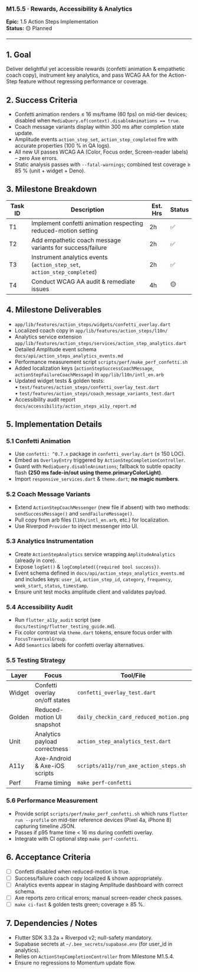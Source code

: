 ### M1.5.5 · Rewards, Accessibility & Analytics

**Epic:** 1.5 Action Steps Implementation\
**Status:** 🟡 Planned

---

## 1. Goal

Deliver delightful yet accessible rewards (confetti animation & empathetic coach
copy), instrument key analytics, and pass WCAG AA for the Action-Step feature
without regressing performance or coverage.

## 2. Success Criteria

- Confetti animation renders ≤ 16 ms/frame (60 fps) on mid-tier devices;
  disabled when `MediaQuery.of(context).disableAnimations == true`.
- Coach message variants display within 300 ms after completion state update.
- Amplitude events `action_step_set`, `action_step_completed` fire with accurate
  properties (100 % in QA logs).
- All new UI passes WCAG AA (Color, Focus order, Screen-reader labels) – zero
  Axe errors.
- Static analysis passes with `--fatal-warnings`; combined test coverage ≥ 85 %
  (unit + widget + Deno).

## 3. Milestone Breakdown

| Task ID | Description                                                              | Est. Hrs | Status |
| ------- | ------------------------------------------------------------------------ | -------- | ------ |
| T1      | Implement confetti animation respecting reduced-motion setting           | 2h       | ✅     |
| T2      | Add empathetic coach message variants for success/failure                | 2h       | ✅     |
| T3      | Instrument analytics events (`action_step_set`, `action_step_completed`) | 2h       | ✅     |
| T4      | Conduct WCAG AA audit & remediate issues                                 | 4h       | 🟡     |

## 4. Milestone Deliverables

- `app/lib/features/action_steps/widgets/confetti_overlay.dart`
- Localized coach copy in `app/lib/features/action_steps/l10n/`
- Analytics service extension
  `app/lib/features/action_steps/services/action_step_analytics.dart`
- Detailed Amplitude event schema `docs/api/action_steps_analytics_events.md`
- Performance measurement script `scripts/perf/make_perf_confetti.sh`
- Added localization keys (`actionStepSuccessCoachMessage`,
  `actionStepFailureCoachMessage`) in `app/lib/l10n/intl_en.arb`
- Updated widget tests & golden tests:\
  • `test/features/action_steps/confetti_overlay_test.dart`\
  • `test/features/action_steps/coach_message_variants_test.dart`
- Accessibility audit report `docs/accessibility/action_steps_a11y_report.md`

## 5. Implementation Details

### 5.1 Confetti Animation

- Use `confetti: ^0.7.x` package in `confetti_overlay.dart` (≤ 150 LOC).
- Embed as `OverlayEntry` triggered by `ActionStepCompletionController`.
- Guard with `MediaQuery.disableAnimations`; fallback to subtle opacity flash
  **(250 ms fade-in/out using theme.primaryColorLight)**.
- Import `responsive_services.dart` & `theme.dart`; **no magic numbers**.

### 5.2 Coach Message Variants

- Extend `ActionStepCoachMessenger` (new file if absent) with two methods:\
  `sendSuccessMessage()` and `sendFailureMessage()`.
- Pull copy from arb files (`l10n/intl_en.arb`, etc.) for localization.
- Use Riverpod `Provider` to inject messenger into UI.

### 5.3 Analytics Instrumentation

- Create `ActionStepAnalytics` service wrapping `AmplitudeAnalytics` (already in
  core).
- Expose `logSet()` & `logCompleted({required bool success})`.
- Event schema defined in `docs/api/action_steps_analytics_events.md` and
  includes keys: `user_id`, `action_step_id`, `category`, `frequency`,
  `week_start`, `status`, `timestamp`.
- Ensure unit test mocks amplitude client and validates payload.

### 5.4 Accessibility Audit

- Run `flutter_a11y_audit` script (see `docs/testing/flutter_testing_guide.md`).
- Fix color contrast via `theme.dart` tokens, ensure focus order with
  `FocusTraversalGroup`.
- Add `Semantics` labels for confetti overlay alternatives.

### 5.5 Testing Strategy

| Layer  | Focus                          | Tool/File                               |
| ------ | ------------------------------ | --------------------------------------- |
| Widget | Confetti overlay on/off states | `confetti_overlay_test.dart`            |
| Golden | Reduced-motion UI snapshot     | `daily_checkin_card_reduced_motion.png` |
| Unit   | Analytics payload correctness  | `action_step_analytics_test.dart`       |
| A11y   | Axe-Android & Axe-iOS scripts  | `scripts/a11y/run_axe_action_steps.sh`  |
| Perf   | Frame timing                   | `make perf-confetti`                    |

### 5.6 Performance Measurement

- Provide script `scripts/perf/make_perf_confetti.sh` which runs
  `flutter run --profile` on mid-tier reference devices (Pixel 4a, iPhone 8)
  capturing timeline JSON.
- Passes if p95 frame time < 16 ms during confetti overlay.
- Integrate with CI optional step `make perf-confetti`.

## 6. Acceptance Criteria

- [ ] Confetti disabled when reduced-motion is true.
- [ ] Success/failure coach copy localized & shown appropriately.
- [ ] Analytics events appear in staging Amplitude dashboard with correct
      schema.
- [ ] Axe reports zero critical errors; manual screen-reader check passes.
- [ ] `make ci-fast` & golden tests green; coverage ≥ 85 %.

## 7. Dependencies / Notes

- Flutter SDK 3.3.2a + Riverpod v2; null-safety mandatory.
- Supabase secrets at `~/.bee_secrets/supabase.env` (for user_id in analytics).
- Relies on `ActionStepCompletionController` from Milestone M1.5.4.
- Ensure no regressions to Momentum update flow.
